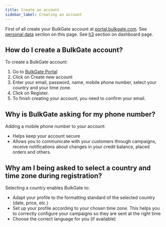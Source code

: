 ```yaml
---
title: Create an account
sidebar_label: Creating an account
---
```


First of all create your BulkGate account at [portal.bulkgate.com](https://portal.bulkgate.com/sign/up).
See [personal data](#2-personal-data) section on this page.
See [h3](dashboard.md#h3) section on dashboard page.

## How do I create a BulkGate account?
To create a BulkGate account:
1.	Go to [BulkGate Portal](https://portal.bulkgate.com/sign/up)
2.	Click on Create new account
3.	Enter your email, password, name, mobile phone number, select your country and your time zone.
4.	Click on Register.
5.	To finish creating your account, you need to confirm your email.

## Why is BulkGate asking for my phone number?
Adding a mobile phone number to your account:
-	Helps keep your account secure
-	Allows you to communicate with your customers through campaigns, receive notifications about changes in your credit balance, placed orders and others.

## Why am I being asked to select a country and time zone during registration?
Selecting a country enables BulkGate to:
-	Adapt your profile to the formatting standard of the selected country (date, price, etc.)
-	Set up your profile according to your chosen time zone. This helps you to correctly configure your campaigns so they are sent at the right time
-	Choose the correct language for you (if available)
